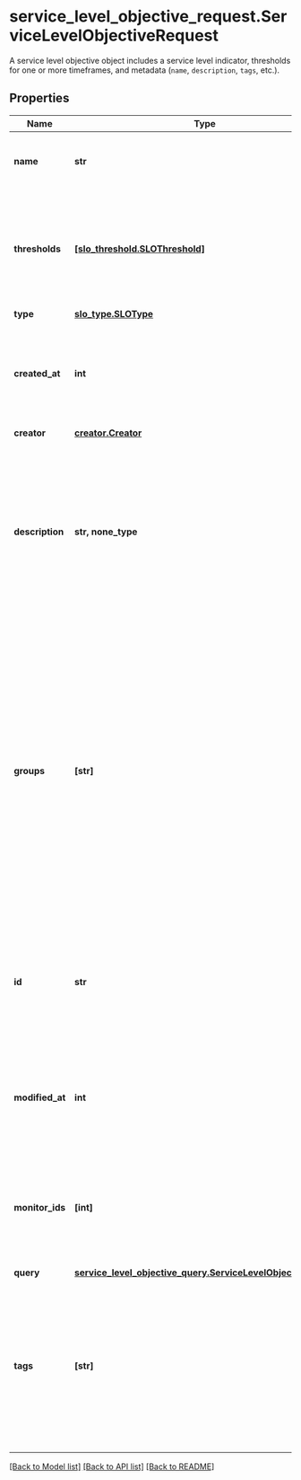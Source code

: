 # service_level_objective_request.ServiceLevelObjectiveRequest

A service level objective object includes a service level indicator, thresholds for one or more timeframes, and metadata (`name`, `description`, `tags`, etc.).
## Properties
Name | Type | Description | Notes
------------ | ------------- | ------------- | -------------
**name** | **str** | The name of the service level objective object. | 
**thresholds** | [**[slo_threshold.SLOThreshold]**](SLOThreshold.md) | The thresholds (timeframes and associated targets) for this service level objective object. | 
**type** | [**slo_type.SLOType**](SLOType.md) |  | 
**created_at** | **int** | Creation timestamp (UNIX time in seconds)  Always included in service level objective responses. | [optional] [readonly] 
**creator** | [**creator.Creator**](Creator.md) |  | [optional] 
**description** | **str, none_type** | A user-defined description of the service level objective.  Always included in service level objective responses (but may be &#x60;null&#x60;). Optional in create/update requests. | [optional] 
**groups** | **[str]** | A list of (up to 20) monitor groups that narrow the scope of a monitor service level objective.  Included in service level objective responses if it is not empty. Optional in create/update requests for monitor service level objectives, but may only be used when then length of the &#x60;monitor_ids&#x60; field is one. | [optional] 
**id** | **str** | A unique identifier for the service level objective object.  Always included in service level objective responses. | [optional] [readonly] 
**modified_at** | **int** | Modification timestamp (UNIX time in seconds)  Always included in service level objective responses. | [optional] [readonly] 
**monitor_ids** | **[int]** | A list of monitor ids that defines the scope of a monitor service level objective. **Required if type is &#x60;monitor&#x60;**. | [optional] 
**query** | [**service_level_objective_query.ServiceLevelObjectiveQuery**](ServiceLevelObjectiveQuery.md) |  | [optional] 
**tags** | **[str]** | A list of tags associated with this service level objective. Always included in service level objective responses (but may be empty). Optional in create/update requests. | [optional] 

[[Back to Model list]](../README.md#documentation-for-models) [[Back to API list]](../README.md#documentation-for-api-endpoints) [[Back to README]](../README.md)


